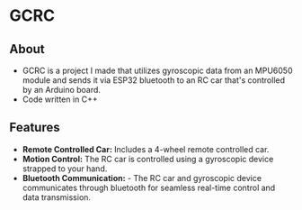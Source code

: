 # GCRC

## About

- GCRC is a project I made that utilizes gyroscopic data from an MPU6050 module and sends it via ESP32 bluetooth to an RC car that's controlled by an Arduino board.
- Code written in C++

## Features

- **Remote Controlled Car:** Includes a 4-wheel remote controlled car.
- **Motion Control:** The RC car is controlled using a gyroscopic device strapped to your hand.
- **Bluetooth Communication:** - The RC car and gyroscopic device communicates through bluetooth for seamless real-time control and data transmission.
